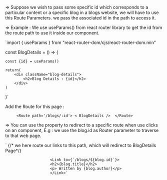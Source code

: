 
=> Suppose we wish to pass some specific id which corresponds to a particular content or a specific blog in a blogs website, we will have to use this Route Parameters. we pass the associated id in the path to access it.

=> Example : We use useParams() from react router library to get the id from the route path to use it inside our component.

`import { useParams } from "react-router-dom/cjs/react-router-dom.min"

const BlogDetails = () => {

    const {id} = useParams()

    return(
        <div className="blog-details">
            <h2>Blog Details : {id}</h2>
        </div>
    )
}`

Add the Route for this page : 

`      <Route path='/blogs/:id'>
      < BlogDetails /> 
      </Route> `


=> You can use the <Link> property to redirect to a specific route when use clicks on an component, E.g : we use the blog.id as Router parameter to traverse to that web page.

`                        {/* we here route our links to this path, which will redirect to BlogDetails Page*/}

                        <Link to={`/blogs/${blog.id}`}>
                        <h2>{blog.title}</h2>
                        <p> Written by {blog.author}</p>
                        </Link>`



